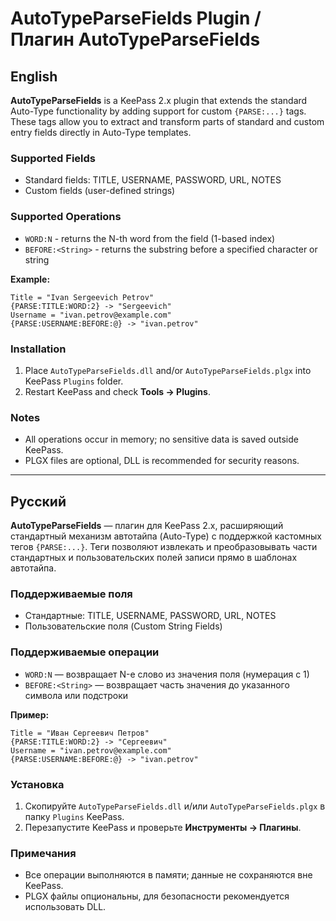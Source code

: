 # AutoTypeParseFields Plugin / Плагин AutoTypeParseFields

## English

**AutoTypeParseFields** is a KeePass 2.x plugin that extends the standard Auto-Type functionality by adding support for custom `{PARSE:...}` tags. These tags allow you to extract and transform parts of standard and custom entry fields directly in Auto-Type templates.

### Supported Fields

* Standard fields: TITLE, USERNAME, PASSWORD, URL, NOTES
* Custom fields (user-defined strings)

### Supported Operations

* `WORD:N` - returns the N-th word from the field (1-based index)
* `BEFORE:<String>` - returns the substring before a specified character or string

**Example:**

```
Title = "Ivan Sergeevich Petrov"
{PARSE:TITLE:WORD:2} -> "Sergeevich"
Username = "ivan.petrov@example.com"
{PARSE:USERNAME:BEFORE:@} -> "ivan.petrov"
```

### Installation

1. Place `AutoTypeParseFields.dll` and/or `AutoTypeParseFields.plgx` into KeePass `Plugins` folder.
2. Restart KeePass and check **Tools → Plugins**.

### Notes

* All operations occur in memory; no sensitive data is saved outside KeePass.
* PLGX files are optional, DLL is recommended for security reasons.

---

## Русский

**AutoTypeParseFields** — плагин для KeePass 2.x, расширяющий стандартный механизм автотайпа (Auto-Type) с поддержкой кастомных тегов `{PARSE:...}`. Теги позволяют извлекать и преобразовывать части стандартных и пользовательских полей записи прямо в шаблонах автотайпа.

### Поддерживаемые поля

* Стандартные: TITLE, USERNAME, PASSWORD, URL, NOTES
* Пользовательские поля (Custom String Fields)

### Поддерживаемые операции

* `WORD:N` — возвращает N-е слово из значения поля (нумерация с 1)
* `BEFORE:<String>` — возвращает часть значения до указанного символа или подстроки

**Пример:**

```
Title = "Иван Сергеевич Петров"
{PARSE:TITLE:WORD:2} -> "Сергеевич"
Username = "ivan.petrov@example.com"
{PARSE:USERNAME:BEFORE:@} -> "ivan.petrov"
```

### Установка

1. Скопируйте `AutoTypeParseFields.dll` и/или `AutoTypeParseFields.plgx` в папку `Plugins` KeePass.
2. Перезапустите KeePass и проверьте **Инструменты → Плагины**.

### Примечания

* Все операции выполняются в памяти; данные не сохраняются вне KeePass.
* PLGX файлы опциональны, для безопасности рекомендуется использовать DLL.
